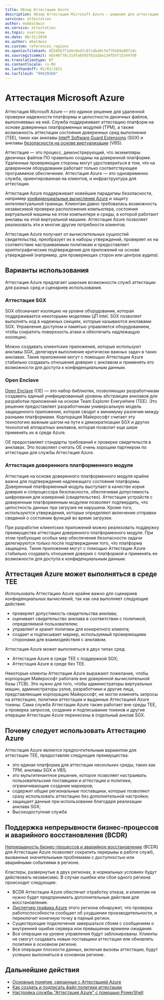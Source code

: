 ```yaml
---
title: Обзор Аттестации Azure
description: Обзор Аттестации Microsoft Azure — решения для аттестации доверенных сред выполнения (TEE)
services: attestation
author: msmbaldwin
ms.service: attestation
ms.topic: overview
ms.date: 08/31/2020
ms.author: mbaldwin
ms.custom: references_regions
ms.openlocfilehash: 85585b771d9c0ed7c6fcdba9cfef7b589a987c8c
ms.sourcegitcommit: eb546f78c31dfa65937b3a1be134fb5f153447d6
ms.translationtype: HT
ms.contentlocale: ru-RU
ms.lasthandoff: 02/02/2021
ms.locfileid: "99429268"
---
```

# <a name="microsoft-azure-attestation"></a>Аттестация Microsoft Azure 

Аттестация Microsoft Azure — это единое решение для удаленной проверки надежности платформы и целостности двоичных файлов, выполняемых на ней. Служба поддерживает аттестацию платформ на основе доверенных платформенных модулей (TPM), а также возможность аттестации состояния доверенных сред выполнения (TEE), таких как анклавы [Intel® Software Guard Extensions](https://www.intel.com/content/www/us/en/architecture-and-technology/software-guard-extensions.html) (SGX) и анклавы [безопасности на основе виртуализации](/windows-hardware/design/device-experiences/oem-vbs) (VBS). 

Аттестация — это процесс, демонстрирующий, что экземпляры двоичных файлов ПО правильно созданы на доверенной платформе. Удаленные проверяющие стороны могут удостовериться в том, что на доверенном оборудовании работает только соответствующее программное обеспечение. Аттестация Azure — это одновременно служба, ориентированная на клиентов, и инфраструктура для аттестации.

Аттестация Azure поддерживает новейшие парадигмы безопасности, например [конфиденциальные вычисления Azure](../confidential-computing/overview.md) и защиту интеллектуальной границы. Клиентам давно требовалась возможность независимой проверки расположения компьютера, состояния виртуальной машины на этом компьютере и среды, в которой работают анклавы на этой виртуальной машине. Аттестация Azure позволяет реализовать эти и многие другие потребности клиентов.

Аттестация Azure получает от вычислительных сущностей свидетельства, преобразует их в наборы утверждений, проверяет их на соответствие настраиваемым политикам и предоставляет криптографические подтверждения для приложений на основе утверждений (например, для проверяющих сторон или центров аудита).

## <a name="use-cases"></a>Варианты использования

Аттестация Azure предлагает широкие возможности служб аттестации для разных сред и сценариев использования.

### <a name="sgx-attestation"></a>Аттестация SGX

SGX обозначает изоляцию на уровне оборудования, которая поддерживается некоторыми моделями ЦП Intel. SGX позволяет выполнять код в надежных секциях, которые называются анклавами SGX. Управление доступом и памятью управляется оборудованием, чтобы сократить поверхность атаки и обеспечить надлежащую изоляцию.

Можно создавать клиентские приложения, которые используют анклавы SGX, делегируя выполнение критически важных задач в таких анклавах. Такие приложения могут с помощью Аттестации Azure стабильно создавать отношения доверия с анклавом и применять его возможности для доступа к конфиденциальным данным.

### <a name="open-enclave"></a>Open Enclave
[Open Enclave](https://openenclave.io/sdk/) (OE) — это набор библиотек, позволяющих разработчикам создавать единый унифицированный уровень абстракции анклавов для разработки приложений на основе Team Explorer Everywhere (TEE). Это решение предоставляет разработчикам универсальную модель защищенного приложения, которая сводит к минимуму различия между разными платформами. Корпорация Майкрософт считает эту технологию важным шагом на пути к демократизации SGX и других технологий аппаратных анклавов, которая позволит еще шире применять их в среде Azure.

OE предоставляет стандарты требований к проверке свидетельств в анклавах. Это позволяет считать OE очень хорошим партнером по аттестации для службы Аттестация Azure.

### <a name="tpm-attestation"></a>Аттестация доверенного платформенного модуля 

Аттестация на основе доверенного платформенного модуля крайне важна для подтверждения надлежащего состояния платформы. Доверенный платформенный модуль выступает в качестве корня доверия и сопроцессора безопасности, обеспечивая допустимость шифрования для измерений (свидетельство). Аттестация устройств с доверенным платформенным модулем позволяет подтвердить, что целостность данных при загрузке не нарушена. Кроме того, используются утверждения, которые определяют включение отправки сведений о состоянии функций во время загрузки. 

При разработке клиентских приложений можно реализовать поддержку преимущества аттестации доверенного платформенного модуля. При этом требующие особых мер обеспечения безопасности задачи делегируются только после подтверждения того, что платформа защищена. Такие приложения могут с помощью Аттестации Azure стабильно создавать отношения доверия с платформой и применять ее возможности для доступа к конфиденциальным данным.

## <a name="azure-attestation-can-run-in-a-tee"></a>Аттестация Azure может выполняться в среде TEE

Использовать Аттестацию Azure крайне важно для сценариев конфиденциальных вычислений, так как она выполняет следующие действия:

- проверяет допустимость свидетельства анклава;
- оценивает свидетельство анклава в соответствии с политикой, определяемой пользователем;
- управляет и хранит политики для конкретного клиента;
- создает и подписывает маркер, используемый проверяющими сторонами для взаимодействия с анклавом.

Аттестация Azure может выполняться в двух типах сред:
- Аттестация Azure в среде TEE с поддержкой SGX;
- Аттестация Azure в среде без TEE.

Некоторые клиенты Аттестации Azure выражают пожелание, чтобы корпорация Майкрософт работала вне доверенной вычислительной базы (TCB). Это нужно для того, чтобы администраторы виртуальных машин, администраторы узлов, разработчики и другие лица, представляющие корпорацию Майкрософт, не могли изменять запросы на аттестацию, политики аттестации и выданные Аттестацией Azure токены. Сама служба Аттестации Azure также работает вне среды TEE, а проверка запросов, создание и подписывание токенов и другие операции Аттестации Azure перенесены в отдельный анклав SGX.

## <a name="why-use-azure-attestation"></a>Почему следует использовать Аттестацию Azure

Аттестация Azure является предпочтительным вариантом для аттестации TEE, предоставляя следующие преимущества: 

- это единая платформа для аттестации нескольких среды, таких как TPM, анклавы SGX и VBS; 
- это мультитенантное решение, которое позволяет настраивать пользовательские поставщики и аттестации и политики, ограничивающие создание маркеров;
- содержит общие региональные поставщики, которые позволяют сразу использовать аттестацию без дополнительной настройки;
- защищает данные при использовании благодаря реализации анклава SGX;
- Высокодоступная служба 

## <a name="business-continuity-and-disaster-recovery-bcdr-support"></a>Поддержка непрерывности бизнес-процессов и аварийного восстановления (BCDR)

[Непрерывность бизнес-процессов и аварийное восстановление](../best-practices-availability-paired-regions.md) (BCDR) для Аттестации Azure позволяет сократить перерывы в работе служб, вызванные значительными проблемами с доступностью или аварийными событиями в регионе.

Кластеры, развернутые в двух регионах, в нормальных условиях будут действовать независимо. В случае ошибки или сбоя одного региона происходит следующее:

- BCDR Аттестации Azure обеспечит отработку отказа, и клиентам не нужно будет предпринимать дополнительные действия для восстановления.
- [Диспетчер трафика Azure](../traffic-manager/index.yml) этого региона обнаружит, что проверка работоспособности сообщает об ухудшении производительности, и переключит конечную точку в парный регион.
- Существующие подключения завершаться сбоем с сообщением о внутренней ошибке сервера или превышении времени ожидания.
- Все операции на уровне управления будут заблокированы. Клиенты не смогут создавать новые поставщики аттестации или обновлять политики в основном регионе.
- Все операции плоскости данных, включая вызовы аттестации, будут успешно выполняться в основном регионе.

## <a name="next-steps"></a>Дальнейшие действия
- [Основные понятия, связанные с Аттестацией Azure](basic-concepts.md)
- [Как создать и подписать файл политики аттестации](author-sign-policy.md)
- [Настройка службы "Аттестация Azure" с помощью PowerShell](quickstart-powershell.md)

